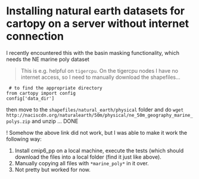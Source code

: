 # Installing natural earth datasets for cartopy on a server without internet connection

I recently encountered this with the basin masking functionality, which needs the NE marine poly dataset

> This is e.g. helpful on `tigercpu`. On the tigercpu nodes I have no internet access, so I need to manually download the shapefiles...
```
 # to find the appropriate directory
from cartopy import config
config['data_dir']
```

then move to the `shapefiles/natural_earth/physical` folder and do 
`wget http://naciscdn.org/naturalearth/50m/physical/ne_50m_geography_marine_polys.zip`
and
unzip ...
DONE

! Somehow the above link did not work, but I was able to make it work the following way:
1. Install cmip6_pp on a local machine, execute the tests (which should download the files into a local folder (find it just like above). 
2. Manually copying all files with `*marine_poly*` in it over.
3. Not pretty but worked for now.

